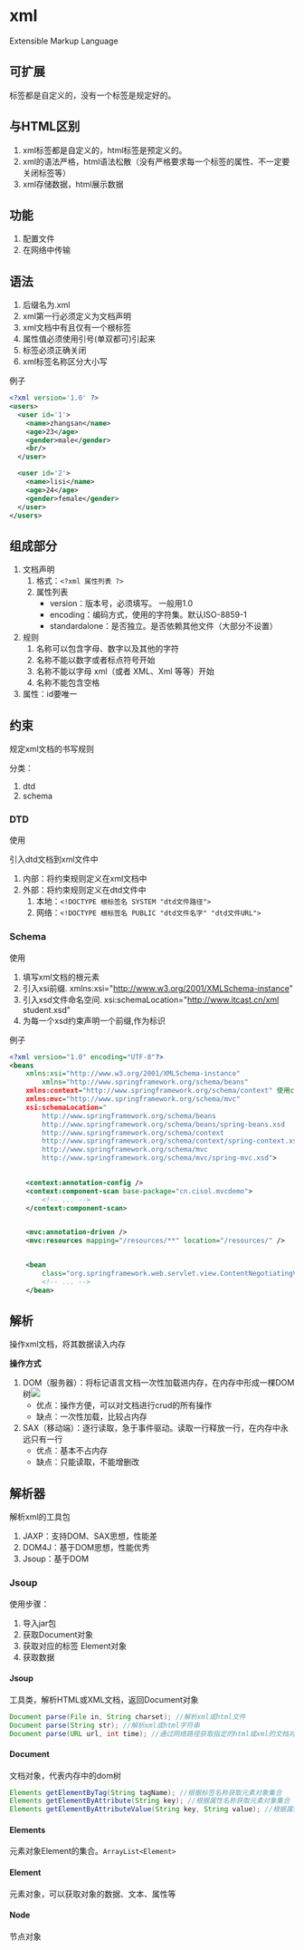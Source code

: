 # xml

Extensible Markup Language

## 可扩展

标签都是自定义的，没有一个标签是规定好的。

## 与HTML区别

1. xml标签都是自定义的，html标签是预定义的。
2. xml的语法严格，html语法松散（没有严格要求每一个标签的属性、不一定要关闭标签等）
3. xml存储数据，html展示数据

## 功能

1. 配置文件
2. 在网络中传输

## 语法

1. 后缀名为.xml
2. xml第一行必须定义为文档声明
3. xml文档中有且仅有一个根标签
4. 属性值必须使用引号(单双都可)引起来
5. 标签必须正确关闭
6. xml标签名称区分大小写

例子

```xml
<?xml version='1.0' ?>
<users>
  <user id='1'>
    <name>zhangsan</name>
    <age>23</age>
    <gender>male</gender>
    <br/>
  </user>

  <user id='2'>
    <name>lisi</name>
    <age>24</age>
    <gender>female</gender>
  </user>
</users>
```

## 组成部分

1. 文档声明
   1. 格式：`<?xml 属性列表 ?>`
   2. 属性列表
      - version：版本号，必须填写。 一般用1.0
      - encoding：编码方式，使用的字符集。默认ISO-8859-1
      - standardalone：是否独立。是否依赖其他文件（大部分不设置）
2. 规则
   1. 名称可以包含字母、数字以及其他的字符
   2. 名称不能以数字或者标点符号开始 
   3. 名称不能以字母 xml（或者 XML、Xml 等等）开始 
   4. 名称不能包含空格 
3. 属性：id要唯一

## 约束

规定xml文档的书写规则

分类：

1. dtd
2. schema

### DTD

使用

引入dtd文档到xml文件中

1. 内部：将约束规则定义在xml文档中
2. 外部：将约束规则定义在dtd文件中
   1. 本地：`<!DOCTYPE 根标签名 SYSTEM "dtd文件路径">`
   2. 网络：`<!DOCTYPE 根标签名 PUBLIC "dtd文件名字" "dtd文件URL">`

### Schema

使用

1. 填写xml文档的根元素
2. 引入xsi前缀.  xmlns:xsi="http://www.w3.org/2001/XMLSchema-instance"
3. 引入xsd文件命名空间.  xsi:schemaLocation="http://www.itcast.cn/xml  student.xsd"
4. 为每一个xsd约束声明一个前缀,作为标识

例子

```xml
<?xml version="1.0" encoding="UTF-8"?>
<beans 
    xmlns:xsi="http://www.w3.org/2001/XMLSchema-instance" 
		xmlns="http://www.springframework.org/schema/beans"   				使用的beans的xsd就直接引用
    xmlns:context="http://www.springframework.org/schema/context" 使用context在前面加context:
   	xmlns:mvc="http://www.springframework.org/schema/mvc" 				使用mvc在前面加mvc:
    xsi:schemaLocation="
        http://www.springframework.org/schema/beans											文件名
        http://www.springframework.org/schema/beans/spring-beans.xsd		文件路径
        http://www.springframework.org/schema/context 
        http://www.springframework.org/schema/context/spring-context.xsd
        http://www.springframework.org/schema/mvc
        http://www.springframework.org/schema/mvc/spring-mvc.xsd">

    
    <context:annotation-config />
    <context:component-scan base-package="cn.cisol.mvcdemo">
        <!-- ... -->
    </context:component-scan>


    <mvc:annotation-driven />
    <mvc:resources mapping="/resources/**" location="/resources/" />


    <bean
        class="org.springframework.web.servlet.view.ContentNegotiatingViewResolver">
        <!-- ... -->
    </bean>
```

## 解析

操作xml文档，将其数据读入内存

**操作方式**

1. DOM（服务器）：将标记语言文档一次性加载进内存，在内存中形成一棵DOM树![](https://gitee.com/ngyb/pic/raw/master/007S8ZIlgy1gfsrtx9en0j31ry0pigws.jpg)
   - 优点：操作方便，可以对文档进行crud的所有操作
   - 缺点：一次性加载，比较占内存
2. SAX（移动端）：逐行读取，急于事件驱动。读取一行释放一行，在内存中永远只有一行
   - 优点：基本不占内存
   - 缺点：只能读取，不能增删改

## 解析器

解析xml的工具包

1. JAXP：支持DOM、SAX思想，性能差
2. DOM4J：基于DOM思想，性能优秀
3. Jsoup：基于DOM

### Jsoup

使用步骤：

1. 导入jar包
2. 获取Document对象
3. 获取对应的标签 Element对象
4. 获取数据

#### Jsoup

工具类，解析HTML或XML文档，返回Document对象

```java
Document parse(File in, String charset); //解析xml或html文件
Document parse(String str); //解析xml或html字符串
Document parse(URL url, int time); //通过网络路径获取指定的html或xml的文档对象
```

#### Document

文档对象，代表内存中的dom树

```java
Elements getElementByTag(String tagName); //根据标签名称获取元素对象集合
Elements getElementByAttribute(String key); //根据属性名称获取元素对象集合
Elements getElementByAttributeValue(String key, String value); //根据属性名和值获取元素对象集合
```

#### Elements

元素对象Element的集合。`ArrayList<Element>`

#### Element

元素对象，可以获取对象的数据、文本、属性等

#### Node

节点对象